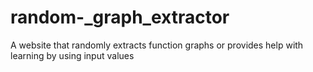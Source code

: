 # random-_graph_extractor
A website that randomly extracts function graphs or provides help with learning by using input values
